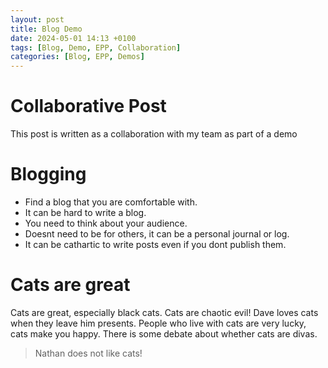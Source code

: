 ```yaml
---
layout: post
title: Blog Demo
date: 2024-05-01 14:13 +0100
tags: [Blog, Demo, EPP, Collaboration]
categories: [Blog, EPP, Demos]
---
```


# Collaborative Post
This post is written as a collaboration with my team as part of a demo

# Blogging
- Find a blog that you are comfortable with.
- It can be hard to write a blog.
- You need to think about your audience.
- Doesnt need to be for others, it can be a personal journal or log.
- It can be cathartic to write posts even if you dont publish them.

# Cats are great
Cats are great, especially black cats. Cats are chaotic evil! Dave loves cats when they leave him presents.
People who live with cats are very lucky, cats make you happy. There is some debate about whether cats are divas.
> Nathan does not like cats!
